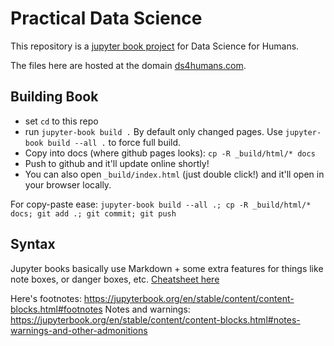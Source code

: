 # Practical Data Science

This repository is a [jupyter book project](https://jupyterbook.org/en/stable/intro.html)
for Data Science for Humans.

The files here are hosted at the domain [ds4humans.com](http://ds4humans.com).

## Building Book

- set `cd` to this repo
- run `jupyter-book build .` By default only changed pages. Use `jupyter-book build --all .` to force full build.
- Copy into docs (where github pages looks): `cp -R _build/html/* docs`
- Push to github and it'll update online shortly!
- You can also open `_build/index.html` (just double click!) and it'll open in your browser locally.

For copy-paste ease: `jupyter-book build --all .; cp -R _build/html/* docs; git add .; git commit; git push`

## Syntax

Jupyter books basically use Markdown + some extra features for things like note boxes, or danger boxes, etc.
[Cheatsheet here](https://jupyterbook.org/en/stable/reference/cheatsheet.html)

Here's footnotes: <https://jupyterbook.org/en/stable/content/content-blocks.html#footnotes>
Notes and warnings: <https://jupyterbook.org/en/stable/content/content-blocks.html#notes-warnings-and-other-admonitions>
